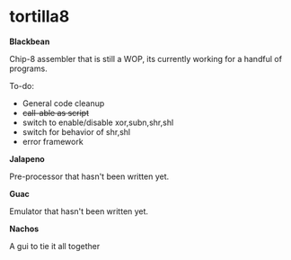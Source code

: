 # tortilla8

**Blackbean**

Chip-8 assembler that is still a WOP, its currently working for a handful of programs.

To-do:

* General code cleanup
* <del>call-able as script
* switch to enable/disable xor,subn,shr,shl
* switch for behavior of shr,shl
* error framework

**Jalapeno**

Pre-processor that hasn't been written yet.

**Guac**

Emulator that hasn't been written yet.

**Nachos**

A gui to tie it all together
